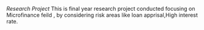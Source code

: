 *Research Project*
This is final year research project conducted focusing on Microfinance feild , by considering risk areas like loan apprisal,High interest rate.
